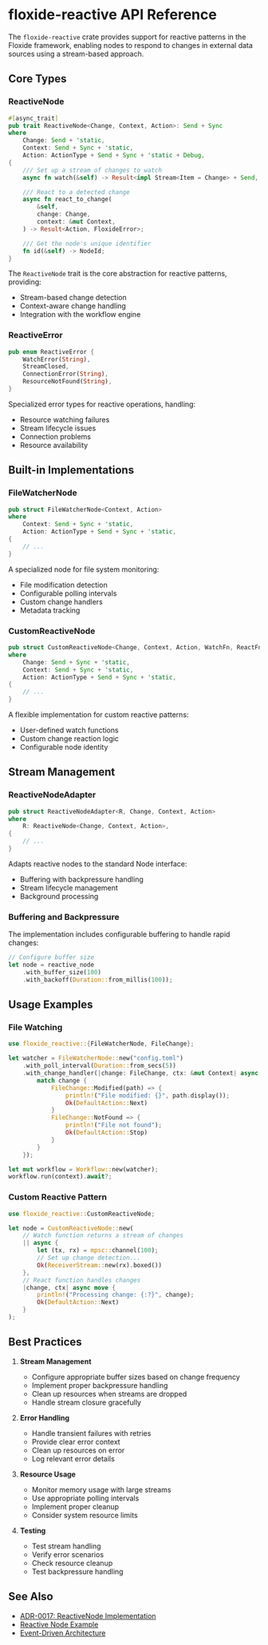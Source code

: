 # floxide-reactive API Reference

The `floxide-reactive` crate provides support for reactive patterns in the Floxide framework, enabling nodes to respond to changes in external data sources using a stream-based approach.

## Core Types

### ReactiveNode

```rust
#[async_trait]
pub trait ReactiveNode<Change, Context, Action>: Send + Sync
where
    Change: Send + 'static,
    Context: Send + Sync + 'static,
    Action: ActionType + Send + Sync + 'static + Debug,
{
    /// Set up a stream of changes to watch
    async fn watch(&self) -> Result<impl Stream<Item = Change> + Send, FloxideError>;

    /// React to a detected change
    async fn react_to_change(
        &self,
        change: Change,
        context: &mut Context,
    ) -> Result<Action, FloxideError>;

    /// Get the node's unique identifier
    fn id(&self) -> NodeId;
}
```

The `ReactiveNode` trait is the core abstraction for reactive patterns, providing:
- Stream-based change detection
- Context-aware change handling
- Integration with the workflow engine

### ReactiveError

```rust
pub enum ReactiveError {
    WatchError(String),
    StreamClosed,
    ConnectionError(String),
    ResourceNotFound(String),
}
```

Specialized error types for reactive operations, handling:
- Resource watching failures
- Stream lifecycle issues
- Connection problems
- Resource availability

## Built-in Implementations

### FileWatcherNode

```rust
pub struct FileWatcherNode<Context, Action>
where
    Context: Send + Sync + 'static,
    Action: ActionType + Send + Sync + 'static,
{
    // ...
}
```

A specialized node for file system monitoring:
- File modification detection
- Configurable polling intervals
- Custom change handlers
- Metadata tracking

### CustomReactiveNode

```rust
pub struct CustomReactiveNode<Change, Context, Action, WatchFn, ReactFn>
where
    Change: Send + Sync + 'static,
    Context: Send + Sync + 'static,
    Action: ActionType + Send + Sync + 'static,
{
    // ...
}
```

A flexible implementation for custom reactive patterns:
- User-defined watch functions
- Custom change reaction logic
- Configurable node identity

## Stream Management

### ReactiveNodeAdapter

```rust
pub struct ReactiveNodeAdapter<R, Change, Context, Action>
where
    R: ReactiveNode<Change, Context, Action>,
{
    // ...
}
```

Adapts reactive nodes to the standard Node interface:
- Buffering with backpressure handling
- Stream lifecycle management
- Background processing

### Buffering and Backpressure

The implementation includes configurable buffering to handle rapid changes:

```rust
// Configure buffer size
let node = reactive_node
    .with_buffer_size(100)
    .with_backoff(Duration::from_millis(100));
```

## Usage Examples

### File Watching

```rust
use floxide_reactive::{FileWatcherNode, FileChange};

let watcher = FileWatcherNode::new("config.toml")
    .with_poll_interval(Duration::from_secs(5))
    .with_change_handler(|change: FileChange, ctx: &mut Context| async move {
        match change {
            FileChange::Modified(path) => {
                println!("File modified: {}", path.display());
                Ok(DefaultAction::Next)
            }
            FileChange::NotFound => {
                println!("File not found");
                Ok(DefaultAction::Stop)
            }
        }
    });

let mut workflow = Workflow::new(watcher);
workflow.run(context).await?;
```

### Custom Reactive Pattern

```rust
use floxide_reactive::CustomReactiveNode;

let node = CustomReactiveNode::new(
    // Watch function returns a stream of changes
    || async {
        let (tx, rx) = mpsc::channel(100);
        // Set up change detection...
        Ok(ReceiverStream::new(rx).boxed())
    },
    // React function handles changes
    |change, ctx| async move {
        println!("Processing change: {:?}", change);
        Ok(DefaultAction::Next)
    }
);
```

## Best Practices

1. **Stream Management**
   - Configure appropriate buffer sizes based on change frequency
   - Implement proper backpressure handling
   - Clean up resources when streams are dropped
   - Handle stream closure gracefully

2. **Error Handling**
   - Handle transient failures with retries
   - Provide clear error context
   - Clean up resources on error
   - Log relevant error details

3. **Resource Usage**
   - Monitor memory usage with large streams
   - Use appropriate polling intervals
   - Implement proper cleanup
   - Consider system resource limits

4. **Testing**
   - Test stream handling
   - Verify error scenarios
   - Check resource cleanup
   - Test backpressure handling

## See Also

- [ADR-0017: ReactiveNode Implementation](../adrs/0017-reactive-node-implementation.md)
- [Reactive Node Example](../examples/reactive-node.md)
- [Event-Driven Architecture](../guides/event_driven_architecture.md)
